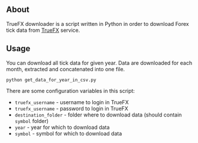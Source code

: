 
## About

TrueFX downloader is a script written in Python in order to download Forex tick data from [TrueFX](http://www.truefx.com/) service.

## Usage

You can download all tick data for given year. Data are downloaded for each month, extracted and concatenated into one file.
```
python get_data_for_year_in_csv.py
```

There are some configuration variables in this script:

- `truefx_username` - username to login in TrueFX 
- `truefx_username` - password to login in TrueFX
- `destination_folder` - folder where to download data (should contain `symbol` folder)
- `year` - year for which to download data
- `symbol` - symbol for which to download data

